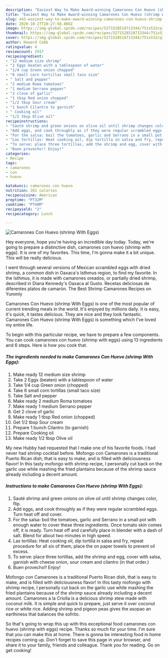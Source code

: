 ```yaml
---
description: "Easiest Way to Make Award-winning Camarones Con Huevo (shrimp With Eggs)"
title: "Easiest Way to Make Award-winning Camarones Con Huevo (shrimp With Eggs)"
slug: 443-easiest-way-to-make-award-winning-camarones-con-huevo-shrimp-with-eggs
date: 2020-10-27T10:27:58.866Z
image: https://img-global.cpcdn.com/recipes/5271528518713344/751x532cq70/camarones-con-huevo-shrimp-with-eggs-recipe-main-photo.jpg
thumbnail: https://img-global.cpcdn.com/recipes/5271528518713344/751x532cq70/camarones-con-huevo-shrimp-with-eggs-recipe-main-photo.jpg
cover: https://img-global.cpcdn.com/recipes/5271528518713344/751x532cq70/camarones-con-huevo-shrimp-with-eggs-recipe-main-photo.jpg
author: Howard Cobb
ratingvalue: 4
reviewcount: 2917
recipeingredient:
- "12 medium size shrimp"
- "2 Eggs beaten with a tablespoon of water"
- "1/4 cup Green onion chopped"
- "6 small corn tortillas small taco size"
- " Salt and pepper"
- "2 medium Roma tomatoes"
- "1 medium Serrano pepper"
- "2 clove of garlic"
- "1 tbsp Red onion chopped"
- "1/2 tbsp Sour cream"
- "1 bunch Cilantro to garnish"
- " Cooking oil"
- "1/2 tbsp Olive oil"
recipeinstructions:
- "Sauté shrimp and green onions on olive oil until shrimp changes color, flip."
- "Add eggs, and cook throughly as if they were regular scrambled eggs. Turn heat off and cover."
- "For the salsa: boil the tomatoes, garlic and Serrano in a small pot with enough water to cover these three ingredients. Once tomato skin comes off, it is ready. Turn heat off and carefully place in blender with a dash of salt. Blend for about two minutes in high speed."
- "Las tortillas: Heat cooking oil, dip tortilla in salsa and fry, repeat procedure for all six of them, place the on paper towels to prevent oil excess."
- "To serve: place three tortillas, add the shrimp and egg, cover with salsa, garnish with cheese onion, sour cream and cilantro (in that order.)"
- "Buen provecho!! Enjoy!"
categories:
- Recipe
tags:
- camarones
- con
- huevo

katakunci: camarones con huevo 
nutrition: 261 calories
recipecuisine: American
preptime: "PT32M"
cooktime: "PT40M"
recipeyield: "2"
recipecategory: Lunch

---
```



![Camarones Con Huevo (shrimp With Eggs)](https://img-global.cpcdn.com/recipes/5271528518713344/751x532cq70/camarones-con-huevo-shrimp-with-eggs-recipe-main-photo.jpg)

Hey everyone, hope you're having an incredible day today. Today, we're going to prepare a distinctive dish, camarones con huevo (shrimp with eggs). It is one of my favorites. This time, I'm gonna make it a bit unique. This will be really delicious.

I went through several versions of Mexican scrambled eggs with dried shrimp, a common dish in Oaxaca&#39;s Isthmus region, to find my favorite. In the Isthmus, it is made with camarones oreados, or partially dried shrimp, described in Diana Kennedy&#39;s Oaxaca al Gusto. Recetas deliciosas de diferentes platos de camarón. The Best Shrimp Camarones Recipes on Yummly

Camarones Con Huevo (shrimp With Eggs) is one of the most popular of current trending meals in the world. It's enjoyed by millions daily. It is easy, it's quick, it tastes delicious. They are nice and they look fantastic. Camarones Con Huevo (shrimp With Eggs) is something which I've loved my entire life.


To begin with this particular recipe, we have to prepare a few components. You can cook camarones con huevo (shrimp with eggs) using 13 ingredients and 6 steps. Here is how you cook that.

<!--inarticleads1-->

##### The ingredients needed to make Camarones Con Huevo (shrimp With Eggs):

1. Make ready 12 medium size shrimp
1. Take 2 Eggs (beaten) with a tablespoon of water
1. Take 1/4 cup Green onion (chopped)
1. Take 6 small corn tortillas (small taco size)
1. Take  Salt and pepper
1. Make ready 2 medium Roma tomatoes
1. Make ready 1 medium Serrano pepper
1. Get 2 clove of garlic
1. Make ready 1 tbsp Red onion (chopped)
1. Get 1/2 tbsp Sour cream
1. Prepare 1 bunch Cilantro (to garnish)
1. Prepare  Cooking oil
1. Make ready 1/2 tbsp Olive oil


My new Hubby had requested that I make one of his favorite foods. I had never had shrimp cocktail before. Mofongo con Camarones is a traditional Puerto Rican dish, that is easy to make, and is filled with deliciousness flavor! In this tasty mofongo with shrimp recipe, I personally cut back on the garlic use while mashing the fried plantains because of the shrimp sauce already including a decent amount. 

<!--inarticleads2-->

##### Instructions to make Camarones Con Huevo (shrimp With Eggs):

1. Sauté shrimp and green onions on olive oil until shrimp changes color, flip.
1. Add eggs, and cook throughly as if they were regular scrambled eggs. Turn heat off and cover.
1. For the salsa: boil the tomatoes, garlic and Serrano in a small pot with enough water to cover these three ingredients. Once tomato skin comes off, it is ready. Turn heat off and carefully place in blender with a dash of salt. Blend for about two minutes in high speed.
1. Las tortillas: Heat cooking oil, dip tortilla in salsa and fry, repeat procedure for all six of them, place the on paper towels to prevent oil excess.
1. To serve: place three tortillas, add the shrimp and egg, cover with salsa, garnish with cheese onion, sour cream and cilantro (in that order.)
1. Buen provecho!! Enjoy!


Mofongo con Camarones is a traditional Puerto Rican dish, that is easy to make, and is filled with deliciousness flavor! In this tasty mofongo with shrimp recipe, I personally cut back on the garlic use while mashing the fried plantains because of the shrimp sauce already including a decent amount. Camarones a la Criolla is a delicious shrimp stew made with coconut milk. It is simple and quick to prepare, just serve it over coconut rice or white rice. Adding shrimp and pigeon peas gives the asopao an earthiness that balances the sofrito. 

So that's going to wrap this up with this exceptional food camarones con huevo (shrimp with eggs) recipe. Thanks so much for your time. I'm sure that you can make this at home. There is gonna be interesting food in home recipes coming up. Don't forget to save this page in your browser, and share it to your family, friends and colleague. Thank you for reading. Go on get cooking!

